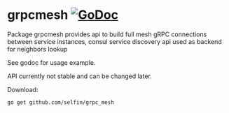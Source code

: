 # grpcmesh [![GoDoc](https://godoc.org/github.com/selfin/grpc_mesh?status.png)](https://godoc.org/github.com/selfin/grpc_mesh)
Package grpcmesh provides api to build full mesh gRPC connections between service instances, consul service discovery api used as backend for neighbors lookup

See godoc for usage example.

API currently not stable and can be changed later.
  
Download:
```shell
go get github.com/selfin/grpc_mesh
```





